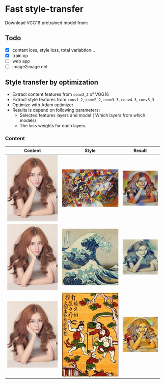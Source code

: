 Fast style-transfer
==================

Download VGG16 pretrained model from:

## Todo

* [x] content loss, style loss, total variabtion...
* [x] train op
* [ ] web app
* [ ] image2image net

## Style transfer by optimization

* Extract content features from `conv2_2` of VGG16
* Extract style features from `conv1_2`, `conv2_2`,
                  `conv3_3`, `conv4_3`,
                  `conv5_3`
* Optimize with Adam optimizer
* Results is depend on following parameters:
    * Selected features layers and model ( Which layers from which models)
    * The loss weights for each layers


### Content

Content | Style | Result
------------ | ------------- | -------------
![](images/chipu8.jpg) | ![](images/composition_vii.jpg) | ![](images/chipu_compo.jpg)
![](images/chipu8.jpg) | ![](images/wave.jpg) | ![](images/chipu_wave.jpg)
![](images/chipu8.jpg) | ![](images/danh-ghen-1.jpg) | ![](images/chipu.jpg)

